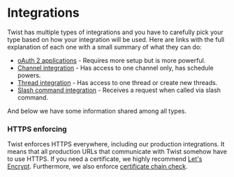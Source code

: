 # Integrations

Twist has multiple types of integrations and you have to carefully pick
your type based on how your integration will be used. Here are links
with the full explanation of each one with a small summary of what they
can do:

* [oAuth 2 applications](#oauth) - Requires more setup but is more powerful.
* [Channel integration](#channel) - Has access to one channel only, has schedule powers.
* [Thread integration](#thread) - Has access to one thread or create new threads.
* [Slash command integration](#slash-command) - Receives a request when called via slash command.

And below we have some information shared among all types.


### HTTPS enforcing

Twist enforces HTTPS everywhere, including our production
integrations. It means that all production URLs that communicate with
Twist somehow have to use HTTPS. If you need a certificate, we highly
recommend [Let's Encrypt](https://letsencrypt.org/). Furthermore, we
also enforce
[certificate chain check](https://support.dnsimple.com/articles/what-is-ssl-certificate-chain/).
